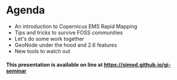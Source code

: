

# Agenda

* An introduction to Copernicus EMS Rapid Mapping
* Tips and tricks to survive FOSS communities
* Let's do some work together
* GeoNode under the hood and 2.6 features
* New tools to watch out

#### This presentation is available on line at https://simod.github.io/gi-seminar
